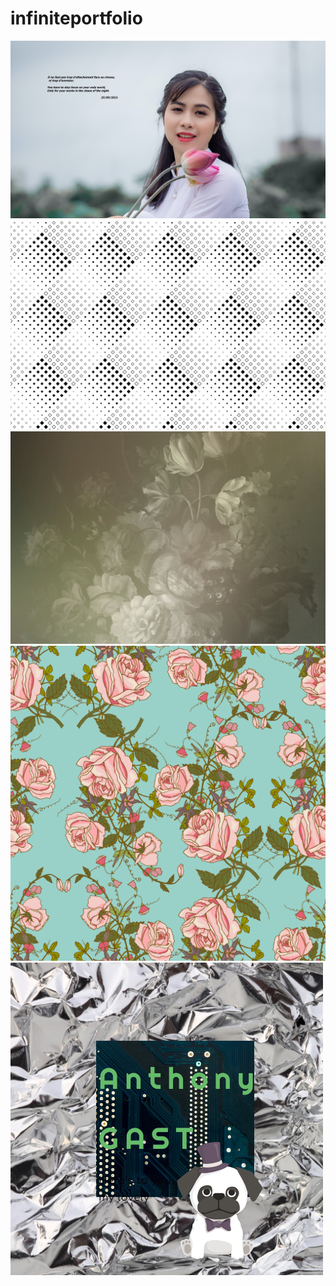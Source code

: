 # infiniteportfolio
![pexels-tu%E1%BA%A5n-ki%E1%BB%87t-jr-2411563%20(2](https://github.com/magicickey/infiniteportfolio/blob/main/pexels-tu%E1%BA%A5n-ki%E1%BB%87t-jr-2411563%20(2).jpg?raw=true)
![Black-and-White-Seamless-Square-Pattern-Graphics-3959241-1](https://github.com/magicickey/infiniteportfolio/blob/main/Black-and-White-Seamless-Square-Pattern-Graphics-3959241-1.jpg?raw=true)
![dd114192__70447.1578365426](https://github.com/magicickey/infiniteportfolio/blob/main/dd114192__70447.1578365426.jpg?raw=true)
![vector-vintage-floral-seamless-color-patter](https://github.com/magicickey/infiniteportfolio/blob/main/vector-vintage-floral-seamless-color-pattern.jpg?raw=true)
![Logo%20500x500%20%20px](https://github.com/magicickey/infiniteportfolio/blob/main/Logo%20500x500%20%20px.jpeg?raw=true)

